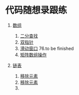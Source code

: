 # 代码随想录跟练

1. [数组](./array)
    1. [二分查找](./array/binary_search)
    2. [双指针](./array/two_pointers)
    3. [滑动窗口](./array/sliding_window) 76.to be finished
    4. [矩阵数组操作](./array/matrix)

2. [链表](./linked_list)
   1. [移除元素](./linked_list/remove_item)
   2. [移除元素](./linked_list/design_linkedlist)
   3. 


